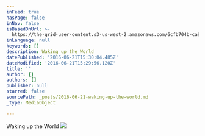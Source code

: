 ```yaml
---
inFeed: true
hasPage: false
inNav: false
isBasedOnUrl: >-
  https://the-grid-user-content.s3-us-west-2.amazonaws.com/6cfb704b-ca9c-4a00-a39b-95aeefbc3175.jpg
inLanguage: null
keywords: []
description: Waking up the World
datePublished: '2016-06-21T15:30:04.485Z'
dateModified: '2016-06-21T15:29:56.120Z'
title: ''
author: []
authors: []
publisher: null
starred: false
sourcePath: _posts/2016-06-21-waking-up-the-world.md
_type: MediaObject

---
```

Waking up the World
![](https://the-grid-user-content.s3-us-west-2.amazonaws.com/6cfb704b-ca9c-4a00-a39b-95aeefbc3175.jpg)